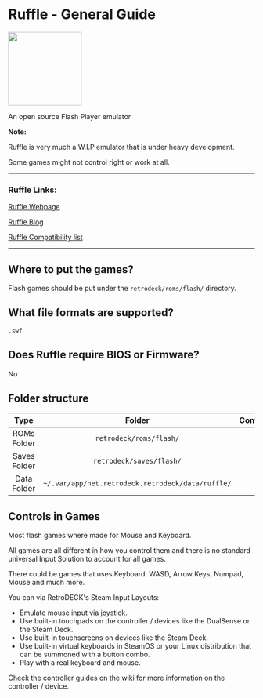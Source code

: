 # Ruffle - General Guide

<img src="../../../wiki_images/logos/ruffle-logo.svg" width="150">

An open source Flash Player emulator

**Note:** 

Ruffle is very much a W.I.P emulator that is under heavy development. 

Some games might not control right or work at all.

---

### Ruffle Links:


[Ruffle Webpage](https://ruffle.rs/)

[Ruffle Blog](https://ruffle.rs/blog)

[Ruffle Compatibility list](https://ruffle.rs/compatibility)


---

## Where to put the games?

Flash games should be put under the `retrodeck/roms/flash/` directory.

## What file formats are supported?

`.swf`

## Does Ruffle require BIOS or Firmware?

No

## Folder structure

| Type    | Folder                 |          Comment     | 
|  :---:  | :---:                  |             :---:     |
| ROMs Folder |`retrodeck/roms/flash/` |                               | 
| Saves Folder |`retrodeck/saves/flash/` |                               | 
| Data Folder |`~/.var/app/net.retrodeck.retrodeck/data/ruffle/`         |   |

## Controls in Games


Most flash games where made for Mouse and Keyboard. 

All games are all different in how you control them and there is no standard universal Input Solution to account for all games.

There could be games that uses Keyboard: WASD, Arrow Keys, Numpad, Mouse and much more.

You can via RetroDECK's Steam Input Layouts:

- Emulate mouse input via joystick.
- Use built-in touchpads on the controller / devices like the DualSense or the Steam Deck.
- Use built-in touchscreens on devices like the Steam Deck.
- Use built-in virtual keyboards in SteamOS or your Linux distribution that can be summoned with a button combo. 
- Play with a real keyboard and mouse.

Check the controller guides on the wiki for more information on the controller / device. 
